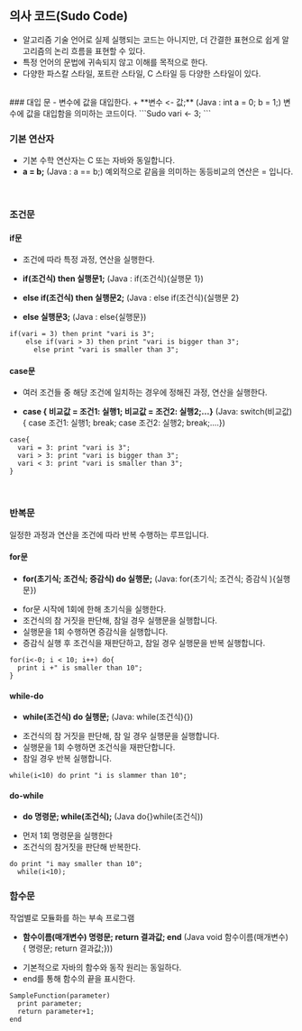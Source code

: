 ## 의사 코드(Sudo Code)
- 알고리즘 기술 언어로 실제 실행되는 코드는 아니지만, 더 간결한 표현으로 쉽게 알고리즘의 논리 흐름을 표현할 수 있다.
- 특정 언어의 문법에 귀속되지 않고 이해를 목적으로 한다.
- 다양한 파스칼 스타일, 포트란 스타일, C 스타일 등 다양한 스타일이 있다.
<br/>
### 대입 문
- 변수에 값을 대입한다.
+ **변수 <- 값;**
(Java : int a = 0; b = 1;)
변수에 값을 대입함을 의미하는 코드이다.
```Sudo
  vari <- 3;
```
<br/>

### 기본 연산자
- 기본 수학 연산자는 C 또는 자바와 동일합니다.
- **a = b;**
(Java : a == b;)
예외적으로 같음을 의미하는 동등비교의 연산은 = 입니다.  
<br/>

### 조건문
#### if문
- 조건에 따라 특정 과정, 연산을 실행한다.
+ **if(조건식) then 실행문1;**
(Java :  if(조건식){실행문 1})
* **else if(조건식) then 실행문2;**
(Java : else if(조건식){실행문 2}
- **else 실행문3;**
(Java : else{실행문})
```Sudo
if(vari = 3) then print "vari is 3";
    else if(vari > 3) then print "vari is bigger than 3";
      else print "vari is smaller than 3";
```
#### case문  
- 여러 조건들 중 해당 조건에 일치하는 경우에 정해진 과정, 연산을 실행한다.
+ **case { 비교값 = 조건1: 실행1; 비교값 = 조건2: 실행2;...}**
(Java: switch(비교값){ case 조건1: 실행1; break; case 조건2: 실행2; break;....})
```Sudo
case{
  vari = 3: print "vari is 3";
  vari > 3: print "vari is bigger than 3";
  vari < 3: print "vari is smaller than 3";
}
```
<br/>

### 반복문
일정한 과정과 연산을 조건에 따라 반복 수행하는 루프입니다.
#### for문
- **for(초기식; 조건식; 증감식) do 실행문;**
(Java: for(초기식; 조건식; 증감식 ){실행문})
+ for문 시작에 1회에 한해 초기식을 실행한다.
+ 조건식의 참 거짓을 판단해, 참일 경우 실행문을 실행합니다.
+ 실행문을 1회 수행하면 증감식을 실행합니다.
+ 증감식 실행 후 조건식을 재판단하고, 참일 경우 실행문을 반복 실행합니다.

```Sudo
for(i<-0; i < 10; i++) do{
  print i +" is smaller than 10";
}
```
#### while-do
- **while(조건식) do 실행문;**
(Java: while(조건식){})
+ 조건식의 참 거짓을 판단해, 참 일 경우 실행문을 실행합니다.
+ 실행문을 1회 수행하면 조건식을 재판단합니다.
+ 참일 경우 반복 실행합니다.
```Sudo
while(i<10) do print "i is slammer than 10";
```

#### do-while
- **do 명령문; while(조건식);**
(Java do{}while(조건식))
+ 먼저 1회 명령문을 실행한다
+ 조건식의 참거짓을 판단해 반복한다.
```Sudo
do print "i may smaller than 10";
  while(i<10);
```

### 함수문
작업별로 모듈화를 하는 부속 프로그램

* **함수이름(매개변수) 명령문; return 결과값; end**
 (Java void 함수이름(매개변수) { 명령문; return 결과값;}))
 - 기본적으로 자바의 함수와 동작 원리는 동일하다.
 - end를 통해 함수의 끝을 표시한다.

```Sudo
SampleFunction(parameter)
  print parameter;
  return parameter+1;
end
```
